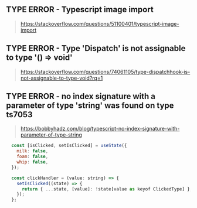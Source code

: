 ## TYPE ERROR - Typescript image import

> https://stackoverflow.com/questions/51100401/typescript-image-import

## TYPE ERROR - Type 'Dispatch<hook>' is not assignable to type '() => void'

> https://stackoverflow.com/questions/74061105/type-dispatchhook-is-not-assignable-to-type-void?rq=1

## TYPE ERROR - no index signature with a parameter of type 'string' was found on type ts7053

> https://bobbyhadz.com/blog/typescript-no-index-signature-with-parameter-of-type-string

```js
  const [isClicked, setIsClicked] = useState({
    milk: false,
    foam: false,
    whip: false,
  });

  const clickHandler = (value: string) => {
    setIsClicked((state) => {
      return { ...state, [value]: !state[value as keyof ClickedType] };
    });
  };
```
